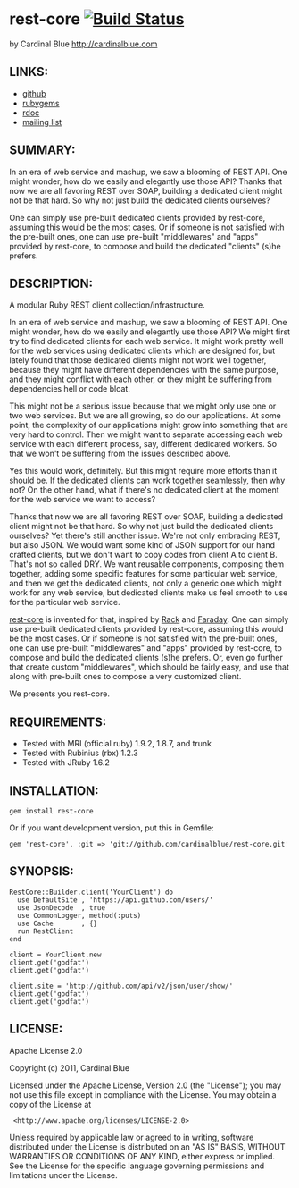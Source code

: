 # rest-core [![Build Status](http://travis-ci.org/godfat/rest-core.png)](http://travis-ci.org/godfat/rest-core)
by Cardinal Blue <http://cardinalblue.com>

## LINKS:

* [github](http://github.com/cardinalblue/rest-core)
* [rubygems](http://rubygems.org/gems/rest-core)
* [rdoc](http://rdoc.info/projects/cardinalblue/rest-core)
* [mailing list](http://groups.google.com/group/rest-core/topics)

## SUMMARY:

In an era of web service and mashup, we saw a blooming of REST API. One might
wonder, how do we easily and elegantly use those API? Thanks that now we are
all favoring REST over SOAP, building a dedicated client might not be that
hard. So why not just build the dedicated clients ourselves?

One can simply use pre-built dedicated clients provided by rest-core,
assuming this would be the most cases. Or if someone is not satisfied with
the pre-built ones, one can use pre-built "middlewares" and "apps" provided
by rest-core, to compose and build the dedicated "clients" (s)he prefers.

## DESCRIPTION:

A modular Ruby REST client collection/infrastructure.

In an era of web service and mashup, we saw a blooming of REST API. One might
wonder, how do we easily and elegantly use those API? We might first try to
find dedicated clients for each web service. It might work pretty well for
the web services using dedicated clients which are designed for, but lately
found that those dedicated clients might not work well together, because
they might have different dependencies with the same purpose, and they might
conflict with each other, or they might be suffering from dependencies hell
or code bloat.

This might not be a serious issue because that we might only use one or two
web services. But we are all growing, so do our applications. At some point,
the complexity of our applications might grow into something that are very
hard to control. Then we might want to separate accessing each web service
with each different process, say, different dedicated workers. So that we
won't be suffering from the issues described above.

Yes this would work, definitely. But this might require more efforts than
it should be. If the dedicated clients can work together seamlessly, then
why not? On the other hand, what if there's no dedicated client at the
moment for the web service we want to access?

Thanks that now we are all favoring REST over SOAP, building a dedicated
client might not be that hard. So why not just build the dedicated clients
ourselves? Yet there's still another issue. We're not only embracing REST,
but also JSON. We would want some kind of JSON support for our hand crafted
clients, but we don't want to copy codes from client A to client B. That's
not so called DRY. We want reusable components, composing them together,
adding some specific features for some particular web service, and then we
get the dedicated clients, not only a generic one which might work for any
web service, but dedicated clients make us feel smooth to use for the
particular web service.

[rest-core][] is invented for that, inspired by [Rack][] and [Faraday][]. One
can simply use pre-built dedicated clients provided by rest-core, assuming
this would be the most cases. Or if someone is not satisfied with the
pre-built ones, one can use pre-built "middlewares" and "apps" provided by
rest-core, to compose and build the dedicated clients (s)he prefers. Or, even
go further that create custom "middlewares", which should be fairly easy,
and use that along with pre-built ones to compose a very customized client.

We presents you rest-core.

[rest-core]: https://github.com/cardinalblue/rest-core
[Rack]: https://github.com/rack/rack
[Faraday]: https://github.com/technoweenie/faraday

## REQUIREMENTS:

* Tested with MRI (official ruby) 1.9.2, 1.8.7, and trunk
* Tested with Rubinius (rbx) 1.2.3
* Tested with JRuby 1.6.2

## INSTALLATION:

    gem install rest-core

Or if you want development version, put this in Gemfile:

    gem 'rest-core', :git => 'git://github.com/cardinalblue/rest-core.git'

## SYNOPSIS:

    RestCore::Builder.client('YourClient') do
      use DefaultSite , 'https://api.github.com/users/'
      use JsonDecode  , true
      use CommonLogger, method(:puts)
      use Cache       , {}
      run RestClient
    end

    client = YourClient.new
    client.get('godfat')
    client.get('godfat')

    client.site = 'http://github.com/api/v2/json/user/show/'
    client.get('godfat')
    client.get('godfat')

## LICENSE:

  Apache License 2.0

  Copyright (c) 2011, Cardinal Blue

  Licensed under the Apache License, Version 2.0 (the "License");
  you may not use this file except in compliance with the License.
  You may obtain a copy of the License at

     <http://www.apache.org/licenses/LICENSE-2.0>

  Unless required by applicable law or agreed to in writing, software
  distributed under the License is distributed on an "AS IS" BASIS,
  WITHOUT WARRANTIES OR CONDITIONS OF ANY KIND, either express or implied.
  See the License for the specific language governing permissions and
  limitations under the License.
